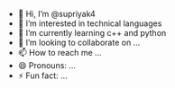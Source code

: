 - 👋 Hi, I’m @supriyak4
- 👀 I’m interested in technical languages
- 🌱 I’m currently learning c++ and python 
- 💞️ I’m looking to collaborate on ...
- 📫 How to reach me ...
- 😄 Pronouns: ...
- ⚡ Fun fact: ...

<!---
supriyak4/supriyak4 is a ✨ special ✨ repository because its `README.md` (this file) appears on your GitHub profile.
You can click the Preview link to take a look at your changes.
--->
